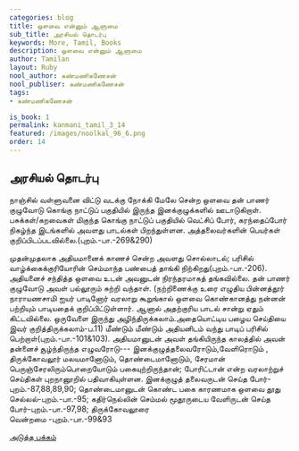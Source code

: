 ```yaml
---
categories: blog
title: ஒளவை என்னும் ஆளுமை
sub_title: அரசியல் தொடர்பு
keywords: More, Tamil, Books
description: ஒளவை என்னும் ஆளுமை
author: Tamilan
layout: Ruby
nool_author: கண்மணிகணேசன்
nool_publiser: கண்மணிகணேசன்
tags:
- கண்மணிகணேசன்

is_book: 1
permalink: kanmani_tamil_3_14
featured: /images/noolkal_96_6.png
order: 14
---
```



## அரசியல் தொடர்பு

நாஞ்சில் வள்ளுவனை விட்டு வடக்கு நோக்கி மேலே சென்ற ஒளவை தன் பாணர் குழுவோடு கொங்கு நாட்டுப் பகுதியில் இருந்த இனக்குழுக்களில் ஊடாடுகிறாள். பசுக்கள்/கறவைகள் மிகுந்த கொங்கு நாட்டுப் பகுதியில் வெட்சிப் போர், கரந்தைப்போர் நிகழ்ந்த இடங்களில் அவளது பாடல்கள் பிறந்துள்ளன. அத்தலைவர்களின் பெயர்கள் குறிப்பிடப்படவில்லை.(புறம்.-பா.-269&290)

முதன்முதலாக அதியமானைக் காணச் சென்ற அவளது சொல்லாடல்; பரிசில் வாழ்க்கைக்குரியோரின் செம்மாந்த பண்பைத் தாங்கி நிற்கிறது(புறம்.-பா.-206). அதியனைச் சந்தித்த ஒளவை உடன் அவனுடன் நிரந்தரமாகத் தங்கவில்லை. தன் பாணர் குழுவோடு அவள் பல்லூரும் சுற்றி வந்தாள். (நற்றிணைக்கு உரை எழுதிய பின்னத்தூர் நாராயணசாமி ஐயர் பாடினோர் வரலாறு கூறுங்கால் ஒளவை கொண்கானத்து நன்னன் பற்றியும் பாடியதைக் குறிப்பிட்டுள்ளார். ஆனால் அதற்குரிய பாடல் சான்று ஏதும் கிட்டவில்லை. ஒருவேளை இருந்து அழிந்திருக்கலாம்.அதையொட்டிய பழைய செய்தியை இவர் குறித்திருக்கலாம்-ப.11) மீண்டும் மீண்டும் அதியனிடம் வந்து பாடிப் பரிசில் பெற்றாள்(புறம்.-பா.-101&103). அதியமானுடன் அவள் தங்கியிருந்த காலத்தில் அவன் தன்னைச் சூழ்ந்திருந்த எழுவரோடு--- இனக்குழுத்தலைவரோடும்,வேளிரொடும் , திருக்கோவலூர் மலயமானோடும், தொண்டைமானோடும், சேரமான் பெருஞ்சேரலிரும்பொறையோடும் பகையுற்றிருந்தான்; போரிட்டான் என்ற வரலாற்றுச் செய்திகள் புறநானூறில் பதிவாகியுள்ளன. இனக்குழுத் தலைவருடன் செய்த போர்-புறம்.-87,88,89,90; தொண்டைமானுடன் கொண்ட பகை காரணமாக ஒளவை தூது செல்லல்-புறம்.-பா.-95; கதிர்நெல்லின் செம்மல் மூதூருடைய வேளிருடன் செய்த போர்-புறம்.-பா.-97,98; திருக்கோவலூரை  
வென்றமை -புறம்.-பா.-99&93

[அடுத்த பக்கம்](kanmani_tamil_3_15)